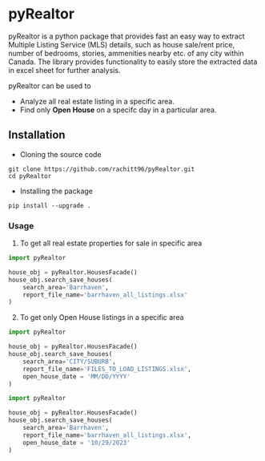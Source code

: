 # pyRealtor

pyRealtor is a python package that provides fast an easy way to extract Multiple Listing Service (MLS) details, such as house sale/rent price, number of bedrooms, stories, ammenities nearby etc. of any city within Canada. The library provides functionality to easily store the extracted data in excel sheet for further analysis. 

pyRealtor can be used to 
- Analyze all real estate listing in a specific area.
- Find only **Open House** on a specifc day in a particular area.

## Installation

- Cloning the source code
```shell
git clone https://github.com/rachitt96/pyRealtor.git
cd pyRealtor
```

- Installing the package
```shell
pip install --upgrade .
```

### Usage

1. To get all real estate properties for sale in specific area

```python
import pyRealtor

house_obj = pyRealtor.HousesFacade()
house_obj.search_save_houses(
    search_area='Barrhaven',
    report_file_name='barrhaven_all_listings.xlsx'
)
```

2. To get only Open House listings in a specific area

```python
import pyRealtor

house_obj = pyRealtor.HousesFacade()
house_obj.search_save_houses(
    search_area='CITY/SUBURB',
    report_file_name='FILES_TO_LOAD_LISTINGS.xlsx',
    open_house_date = 'MM/DD/YYYY'
)
```

```python
import pyRealtor

house_obj = pyRealtor.HousesFacade()
house_obj.search_save_houses(
    search_area='Barrhaven',
    report_file_name='barrhaven_all_listings.xlsx',
    open_house_date = '10/29/2023'
)
```